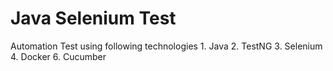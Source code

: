 # Java Selenium Test

Automation Test using following technologies
    1. Java
    2. TestNG
    3. Selenium
    4. Docker 
    6. Cucumber

 
